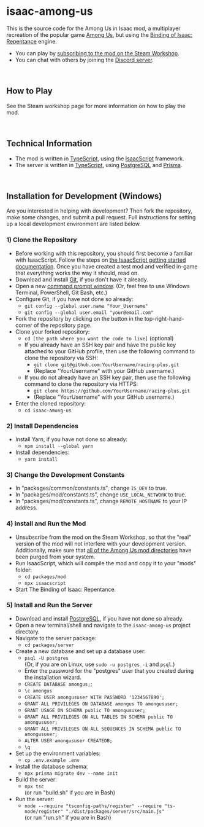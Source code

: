 # isaac-among-us

<!-- markdownlint-disable MD033 -->

This is the source code for the Among Us in Isaac mod, a multiplayer recreation of the popular game [Among Us](https://store.steampowered.com/app/945360/Among_Us/), but using the [Binding of Isaac: Repentance](https://store.steampowered.com/app/1426300/The_Binding_of_Isaac_Repentance/) engine.

- You can play by [subscribing to the mod on the Steam Workshop](https://steamcommunity.com/app/250900/workshop/).
- You can chat with others by joining the [Discord server](https://discord.gg/vTCw5Q34B7).

<br>

## How to Play

See the Steam workshop page for more information on how to play the mod.

<br>

## Technical Information

- The mod is written in [TypeScript](https://www.typescriptlang.org/), using the [IsaacScript](https://isaacscript.github.io/) framework.
- The server is written in [TypeScript](https://www.typescriptlang.org/), using [PostgreSQL](https://www.postgresql.org/) and [Prisma](https://www.prisma.io/).

<br>

## Installation for Development (Windows)

Are you interested in helping with development? Then fork the repository, make some changes, and submit a pull request. Full instructions for setting up a local development environment are listed below.

### 1) Clone the Repository

- Before working with this repository, you should first become a familiar with IsaacScript. Follow the steps on [the IsaacScript getting started documentation](https://isaacscript.github.io/docs/getting-started). Once you have created a test mod and verified in-game that everything works the way it should, read on.
- Download and install [Git](https://git-scm.com/), if you don't have it already.
- Open a new [command prompt window](https://www.howtogeek.com/235101/10-ways-to-open-the-command-prompt-in-windows-10/). (Or, feel free to use Windows Terminal, PowerShell, Git Bash, etc.)
- Configure Git, if you have not done so already:
  - `git config --global user.name "Your_Username"`
  - `git config --global user.email "your@email.com"`
- Fork the repository by clicking on the button in the top-right-hand-corner of the repository page.
- Clone your forked repository:
  - `cd [the path where you want the code to live]` (optional)
  - If you already have an SSH key pair and have the public key attached to your GitHub profile, then use the following command to clone the repository via SSH:
    - `git clone git@github.com:YourUsername/racing-plus.git`
    - (Replace "YourUsername" with your GitHub username.)
  - If you do not already have an SSH key pair, then use the following command to clone the repository via HTTPS:
    - `git clone https://github.com/YourUsername/racing-plus.git`
    - (Replace "YourUsername" with your GitHub username.)
- Enter the cloned repository:
  - `cd isaac-among-us`

### 2) Install Dependencies

- Install Yarn, if you have not done so already:
  - `npm install --global yarn`
- Install dependencies:
  - `yarn install`

### 3) Change the Development Constants

- In "packages/common/constants.ts", change `IS_DEV` to true.
- In "packages/mod/constants.ts", change `USE_LOCAL_NETWORK` to true.
- In "packages/mod/constants.ts", change `REMOTE_HOSTNAME` to your IP address.

### 4) Install and Run the Mod

- Unsubscribe from the mod on the Steam Workshop, so that the "real" version of the mod will not interfere with your development version. Additionally, make sure that [all of the Among Us mod directories](https://github.com/Zamiell/isaac-faq/blob/main/directories-and-save-files.md) have been purged from your system.
- Run IsaacScript, which will compile the mod and copy it to your "mods" folder:
  - `cd packages/mod`
  - `npx isaacscript`
- Start The Binding of Isaac: Repentance.

### 5) Install and Run the Server

- Download and install [PostgreSQL](https://www.postgresql.org/download/), if you have not done so already.
- Open a new terminal/shell and navigate to the `isaac-among-us` project directory.
- Navigate to the server package:
  - `cd packages/server`
- Create a new database and set up a database user:
  - `psql -U postgres` <br>
    (Or, if you are on Linux, use `sudo -u postgres -i` and `psql`.)
  - Enter the password for the "postgres" user that you created during the installation wizard.
  - `CREATE DATABASE amongus;`;
  - `\c amongus`
  - `CREATE USER amongususer WITH PASSWORD '1234567890';`
  - `GRANT ALL PRIVILEGES ON DATABASE amongus TO amongususer;`
  - `GRANT USAGE ON SCHEMA public TO amongususer;`
  - `GRANT ALL PRIVILEGES ON ALL TABLES IN SCHEMA public TO amongususer;`
  - `GRANT ALL PRIVILEGES ON ALL SEQUENCES IN SCHEMA public TO amongususer;`
  - `ALTER USER amongususer CREATEDB;`
  - `\q`
- Set up the environment variables:
  - `cp .env.example .env`
- Install the database schema:
  - `npx prisma migrate dev --name init`
- Build the server:
  - `npx tsc` <br>
    (or run "build.sh" if you are in Bash)
- Run the server:
  - `node --require "tsconfig-paths/register" --require "ts-node/register" "./dist/packages/server/src/main.js"` <br>
    (or run "run.sh" if you are in Bash)
